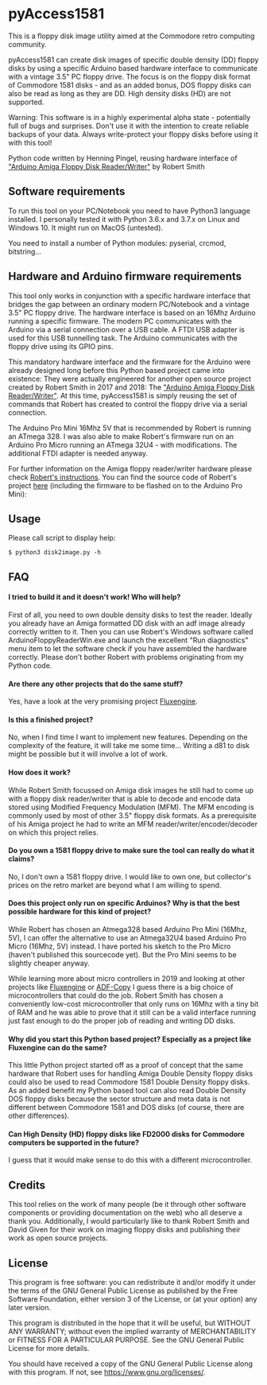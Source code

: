 # pyAccess1581

This is a floppy disk image utility aimed at the Commodore retro computing community.

pyAccess1581 can create disk images of specific double density (DD) floppy disks by using a specific Arduino based hardware interface to communicate with a vintage 3.5" PC floppy drive. The focus is on the floppy disk format of Commodore 1581 disks - and as an added bonus, DOS floppy disks can also be read as long as they are DD. High density disks (HD) are not supported.

Warning: This software is in a highly experimental alpha state - potentially full of bugs and surprises. Don't use it with the intention to create reliable backups of your data. Always write-protect your floppy disks before using it with this tool!

Python code written by Henning Pingel, reusing hardware interface of ["Arduino Amiga Floppy Disk Reader/Writer"](http://amiga.robsmithdev.co.uk/) by Robert Smith

## Software requirements

To run this tool on your PC/Notebook you need to have Python3 language installed. I personally tested it with Python 3.6.x and 3.7.x on Linux and Windows 10. It might run on MacOS (untested).

You need to install a number of Python modules: pyserial, crcmod, bitstring...

## Hardware and Arduino firmware requirements

This tool only works in conjunction with a specific hardware interface that bridges the gap between an ordinary modern PC/Notebook and a vintage 3.5" PC floppy drive. The hardware interface is based on an 16Mhz Arduino running a specific firmware. The modern PC communicates with the Arduino via a serial connection over a USB cable. A FTDI USB adapter is used for this USB tunnelling task. The Arduino communicates with the floppy drive using its GPIO pins.

This mandatory hardware interface and the firmware for the Arduino were already designed long before this Python based project came into existence: They were actually engineered for another open source project created by Robert Smith in 2017 and 2018: The ["Arduino Amiga Floppy Disk Reader/Writer"](http://amiga.robsmithdev.co.uk/). At this time, pyAccess1581 is simply reusing the set of commands that Robert has created to control the floppy drive via a serial connection.

The Arduino Pro Mini 16Mhz 5V that is recommended by Robert is running an ATmega 328. I was also able to make Robert's firmware run on an Arduino Pro Micro running an ATmega 32U4 - with modifications. The additional FTDI adapter is needed anyway.

For further information on the Amiga floppy reader/writer hardware please check [Robert's instructions](http://amiga.robsmithdev.co.uk/instructions). You can find the source code of Robert's project [here](https://github.com/RobSmithDev/ArduinoFloppyDiskReader) (including the firmware to be flashed on to the Arduino Pro Mini):

## Usage

Please call script to display help:
```
$ python3 disk2image.py -h
```
## FAQ

#### I tried to build it and it doesn't work! Who will help?

First of all, you need to own double density disks to test the reader. Ideally you already have an Amiga formatted DD disk with an adf image already correctly written to it. Then you can use Robert's Windows software called ArduinoFloppyReaderWin.exe and launch the excellent "Run diagnostics" menu item to let the software check if you have assembled the hardware correctly. Please don't bother Robert with problems originating from my Python code.

#### Are there any other projects that do the same stuff?

Yes, have a look at the very promising project [Fluxengine](http://cowlark.com/fluxengine/index.html).

#### Is this a finished project?

No, when I find time I want to implement new features. Depending on the complexity of the feature, it will take me some time... Writing a d81 to disk might be possible but it will involve a lot of work.

#### How does it work?

While Robert Smith focussed on Amiga disk images he still had to come up with a floppy disk reader/writer that is able to decode and encode data stored using Modified Frequency Modulation (MFM). The MFM encoding is commonly used by most of other 3.5" floppy disk formats. As a prerequisite of his Amiga project he had to write an MFM reader/writer/encoder/decoder on which this project relies.

#### Do you own a 1581 floppy drive to make sure the tool can really do what it claims?

No, I don't own a 1581 floppy drive. I would like to own one, but collector's prices on the retro market are beyond what I am willing to spend.

#### Does this project only run on specific Arduinos? Why is that the best possible hardware for this kind of project?

While Robert has chosen an Atmega328 based Arduino Pro Mini (16Mhz, 5V), I can offer the alternative to use an Atmega32U4 based Arduino Pro Micro (16Mhz, 5V) instead. I have ported his sketch to the Pro Micro (haven't published this sourcecode yet). But the Pro Mini seems to be slightly cheaper anyway.

While learning more about micro controllers in 2019 and looking at other projects like [Fluxengine](http://cowlark.com/fluxengine/index.html) or [ADF-Copy](https://nickslabor.niteto.de/projekte/adf-copy/) I guess there is a big choice of microcontrollers that could do the job. Robert Smith has chosen a conveniently low-cost microcontroller that only runs on 16Mhz with a tiny bit of RAM and he was able to prove that it still can be a valid interface running just fast enough to do the proper job of reading and writing DD disks.

#### Why did you start this Python based project? Especially as a project like Fluxengine can do the same?

This little Python project started off as a proof of concept that the same hardware that Robert uses for handling Amiga Double Density floppy disks could also be used to read Commodore 1581 Double Density floppy disks. As an added benefit my Python based tool can also read Double Density DOS floppy disks because the sector structure and meta data is not different between Commodore 1581 and DOS disks (of course, there are other differences).

#### Can High Density (HD) floppy disks like FD2000 disks for Commodore computers be supported in the future?

I guess that it would make sense to do this with a different microcontroller.

## Credits
This tool relies on the work of many people (be it through other software components or providing documentation on the web) who all deserve a thank you. Additionally, I would particularly like to thank Robert Smith and David Given for their work on imaging floppy disks and publishing their work as open source projects.

## License

This program is free software: you can redistribute it and/or modify
it under the terms of the GNU General Public License as published by
the Free Software Foundation, either version 3 of the License, or
(at your option) any later version.

This program is distributed in the hope that it will be useful,
but WITHOUT ANY WARRANTY; without even the implied warranty of
MERCHANTABILITY or FITNESS FOR A PARTICULAR PURPOSE.  See the
GNU General Public License for more details.

You should have received a copy of the GNU General Public License
along with this program.  If not, see <https://www.gnu.org/licenses/>.
